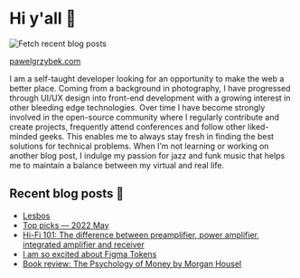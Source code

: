# Hi y'all 👋

![Fetch recent blog posts](https://github.com/pawelgrzybek/pawelgrzybek/workflows/Fetch%20recent%20blog%20posts/badge.svg)

[pawelgrzybek.com](https://pawelgrzybek.com)

I am a self-taught developer looking for an opportunity to make the web a better place. Coming from a background in photography, I have progressed through UI/UX design into front-end development with a growing interest in other bleeding edge technologies. Over time I have become strongly involved in the open-source community where I regularly contribute and create projects, frequently attend conferences and follow other liked-minded geeks. This enables me to always stay fresh in finding the best solutions for technical problems. When I’m not learning or working on another blog post, I indulge my passion for jazz and funk music that helps me to maintain a balance between my virtual and real life.

## Recent blog posts 📝

<!-- FEED-START -->
- [Lesbos](https://pawelgrzybek.com/lesbos/)
- [Top picks — 2022 May](https://pawelgrzybek.com/top-picks-2022-may/)
- [Hi-Fi 101: The difference between preamplifier, power amplifier, integrated amplifier and receiver](https://pawelgrzybek.com/hi-fi-101-the-difference-between-preamplifier-power-amplifier-integrated-amplifier-and-receiver/)
- [I am so excited about Figma Tokens](https://pawelgrzybek.com/i-am-so-excited-about-figma-tokens/)
- [Book review: The Psychology of Money by Morgan Housel](https://pawelgrzybek.com/book-review-the-psychology-of-money-by-morgan-housel/)
<!-- FEED-END -->